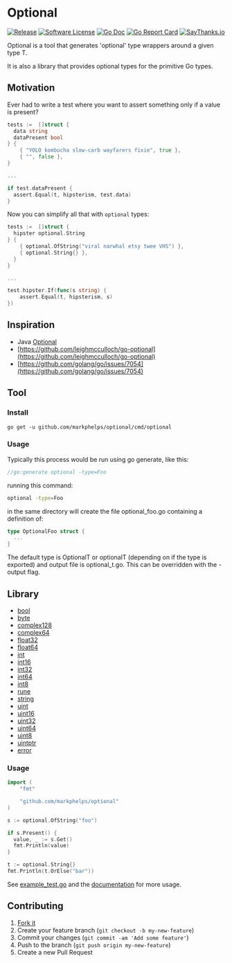 # Optional

[![Release](https://img.shields.io/github/release/markphelps/optional.svg?style=flat-square)](https://github.com/markphelps/optional/releases/latest)
[![Software License](https://img.shields.io/badge/license-MIT-brightgreen.svg?style=flat-square)](LICENSE.md)
[![Go Doc](https://img.shields.io/badge/godoc-reference-blue.svg?style=flat-square)](http://godoc.org/github.com/markphelps/optional)
[![Go Report Card](https://goreportcard.com/badge/github.com/markphelps/optional?style=flat-square)](https://goreportcard.com/report/github.com/markphelps/optional)
[![SayThanks.io](https://img.shields.io/badge/SayThanks.io-%E2%98%BC-1EAEDB.svg?style=flat-square)](https://saythanks.io/to/markphelps)

Optional is a tool that generates 'optional' type wrappers around a given type T.

It is also a library that provides optional types for the primitive Go types.

## Motivation

Ever had to write a test where you want to assert something only if a value is present?

```go
tests :=  []struct {
  data string
  dataPresent bool
} {
    { "YOLO kombucha slow-carb wayfarers fixie", true },
    { "", false },
}

...

if test.dataPresent {
  assert.Equal(t, hipsterism, test.data)
}
```

Now you can simplify all that with `optional` types:

```go
tests :=  []struct {
  hipster optional.String
} {
    { optional.OfString("viral narwhal etsy twee VHS") },
    { optional.String{} },
  }
}

...

test.hipster.If(func(s string) {
    assert.Equal(t, hipsterism, s)
})
```

## Inspiration

* Java [Optional](https://docs.oracle.com/javase/8/docs/api/java/util/Optional.html)
* [https://github.com/leighmcculloch/go-optional](https://github.com/leighmcculloch/go-optional)
* [https://github.com/golang/go/issues/7054](https://github.com/golang/go/issues/7054)

## Tool

### Install

`go get -u github.com/markphelps/optional/cmd/optional`

### Usage

Typically this process would be run using go generate, like this:

```go
//go:generate optional -type=Foo
```

running this command:

```bash
optional -type=Foo
```

in the same directory will create the file optional_foo.go
containing a definition of:

```go
type OptionalFoo struct {
  ...
}
```

The default type is OptionalT or optionalT (depending on if the type is exported)
and output file is optional_t.go. This can be overridden with the -output flag.

## Library

* [bool](bool.go)
* [byte](byte.go)
* [complex128](complex128.go)
* [complex64](complex64.go)
* [float32](float32.go)
* [float64](float64.go)
* [int](int.go)
* [int16](int16.go)
* [int32](int32.go)
* [int64](int64.go)
* [int8](int8.go)
* [rune](rune.go)
* [string](string.go)
* [uint](uint.go)
* [uint16](uint16.go)
* [uint32](uint32.go)
* [uint64](uint64.go)
* [uint8](uint8.go)
* [uintptr](uintptr.go)
* [error](error.go)

### Usage

```go
import (
	"fmt"

	"github.com/markphelps/optional"
)

s := optional.OfString("foo")

if s.Present() {
  value, _ := s.Get()
  fmt.Println(value)
}

t := optional.String{}
fmt.Println(t.OrElse("bar"))
```

See [example_test.go](example_test.go) and the [documentation](http://godoc.org/github.com/markphelps/optional) for more usage.

## Contributing

1. [Fork it](https://github.com/markphelps/optional/fork)
1. Create your feature branch (`git checkout -b my-new-feature`)
1. Commit your changes (`git commit -am 'Add some feature'`)
1. Push to the branch (`git push origin my-new-feature`)
1. Create a new Pull Request
